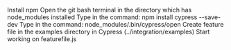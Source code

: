 Install npm
Open the git bash terminal in the directory which has node_modules installed
Type in the command: npm install cypress --save-dev
Type in the command: node_modules/.bin/cypress/open
Create feature file in the examples directory in Cypress (../integration/examples)
Start working on featurefile.js
